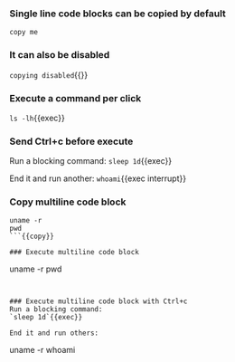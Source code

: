 
### Single line code blocks can be copied by default
`copy me`

### It can also be disabled
`copying disabled`{{}}

### Execute a command per click
`ls -lh`{{exec}}

### Send Ctrl+c before execute
Run a blocking command:
`sleep 1d`{{exec}}

End it and run another:
`whoami`{{exec interrupt}}

### Copy multiline code block
```
uname -r
pwd
```{{copy}}

### Execute multiline code block

```
uname -r
pwd
```{{exec}}


### Execute multiline code block with Ctrl+c
Run a blocking command:
`sleep 1d`{{exec}}

End it and run others:
```
uname -r
whoami
```{{exec interrupt}}
